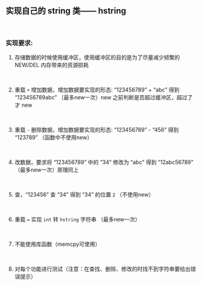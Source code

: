 ## 实现自己的 string 类—— hstring
<br>

### 实现要求:
1. 存储数据的时候使用缓冲区，使用缓冲区的目的是为了尽量减少频繁的 NEW/DEL 内存带来的资源损耗  
<br>

2. 重载 `+` 增加数据，增加数据要实现的形态: “123456789” + “abc”  得到 “123456789abc” （最多new一次）new 之前判断是否超过缓冲区，超过了才 new  
<br>

3. 重载 `-` 删除数据，增加数据要实现的形态: “123456789” - “456”  得到 “123789” （函数中不使用new）  
<br>

4. 改数据，要求将 “123456789” 中的 “34” 修改为 “abc” 得到 “12abc56789” （最多new一次）原理同上  
<br>

5. 查，“123456” 查 “34” 得到 “34” 的位置 `2` （不使用new）  
<br>

6. 重载 `=` 实现 `int` 转 `hstring` 字符串 （最多new一次）  
<br>

7. 不能使用库函数（memcpy可使用）  
<br>

8. 对每个功能进行测试（注意：在查找、删除、修改的时找不到字符串要给出错误提示）  
<br>



